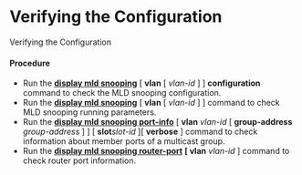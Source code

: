 Verifying the Configuration
===========================

Verifying the Configuration

#### Procedure

* Run the [**display mld snooping**](cmdqueryname=display+mld+snooping) [ **vlan** [ *vlan-id* ] ] **configuration** command to check the MLD snooping configuration.
* Run the [**display mld snooping**](cmdqueryname=display+mld+snooping) [ **vlan** [ *vlan-id* ] ] command to check MLD snooping running parameters.
* Run the [**display mld snooping port-info**](cmdqueryname=display+mld+snooping+port-info) [ **vlan** *vlan-id* [ **group-address** *group-address* ] ] [ **slot***slot-id* ][ **verbose** ] command to check information about member ports of a multicast group.
* Run the [**display mld snooping router-port**](cmdqueryname=display+mld+snooping+router-port) **[ vlan** *vlan-id* ] command to check router port information.